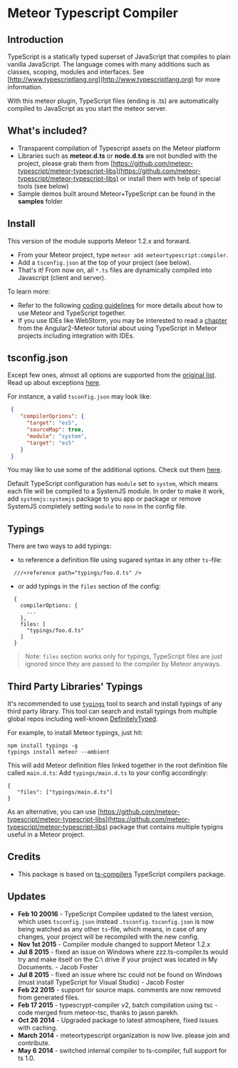 # Meteor Typescript Compiler

## Introduction

TypeScript is a statically typed superset of JavaScript that compiles to plain vanilla JavaScript. The language comes with many additions such as classes, scoping, modules and interfaces. See [http://www.typescriptlang.org](http://www.typescriptlang.org) for more information.

With this meteor plugin, TypeScript files (ending is .ts) are automatically compiled to JavaScript as you start the meteor server.

## What's included?

* Transparent compilation of Typescript assets on the Meteor platform
* Libraries such as **meteor.d.ts** or **node.d.ts** are not bundled with the project, please grab them from [https://github.com/meteor-typescript/meteor-typescript-libs](https://github.com/meteor-typescript/meteor-typescript-libs) or install them with help of special tools (see below)
* Sample demos built around Meteor+TypeScript can be found in the **samples** folder

## Install

This version of the module supports Meteor 1.2.x and forward.

* From your Meteor project, type `meteor add meteortypescript:compiler`.
* Add a `tsconfig.json` at the top of your project (see below).
* That's it! From now on, all `*.ts` files are dynamically compiled into Javascript (client and server).

To learn more:
* Refer to the following [coding guidelines](https://github.com/meteor-typescript/meteor-typescript-libs#usage-collections) for more details about how to use Meteor and TypeScript together.
* If you use IDEs like WebStorm, you may be interested to read a [chapter](http://www.angular-meteor.com/tutorials/socially/angular2/folder-structure) from the Angular2-Meteor tutorial about using TypeScript in Meteor projects including integration with IDEs.

## tsconfig.json

Except few ones, almost all options are supported from the [original list](https://github.com/Microsoft/TypeScript/wiki/Compiler-Options).
Read up about exceptions [here](https://github.com/barbatus/typescript#compiler-options).

For instance, a valid `tsconfig.json` may look like:

```json
 {
    "compilerOprions": {
      "target": "es5",
      "sourceMap": true,
      "module": "system",
      "target": "es5"
    }
 }
 ```

You may like to use some of the additional options.
Check out them [here](https://github.com/barbatus/ts-compilers#typescript-config).

Default TypeScript configuration has `module` set to `system`, which means each file will be compiled to a SystemJS module.
In order to make it work, add `systemjs:systemjs` package to you app or package or remove SystemJS completely setting `module` to `none` in the config file.

## Typings

There are two ways to add typings:

  - to reference a definition file using sugared syntax in any other `ts`-file:

```
  ///<reference path="typings/foo.d.ts" />
```

  - or add typings in the `files` section of the config:

```
  {
    compilerOptions: {
      ...
    },
    files: [
      "typings/foo.d.ts"
    ]
  }
```

> Note: `files` section works only for typings, TypeScript files are just ignored
> since they are passed to the compiler by Meteor anyways.

## Third Party Libraries' Typings

It's recommended to use [`typings`](https://github.com/typings/typings) tool to search and install typings of any third party library.
This tool can search and install typings from multiple global repos including well-known [DefinitelyTyped](https://github.com/DefinitelyTyped/DefinitelyTyped).

For example, to install Meteor typings, just hit:

```
npm install typings -g
typings install meteor --ambient
```

This will add Meteor definition files linked together in the root definition file called `main.d.ts`:
Add `typings/main.d.ts` to your config accordingly:

```
{
   "files": ["typings/main.d.ts"]
}
```

As an alternative, you can use [https://github.com/meteor-typescript/meteor-typescript-libs](https://github.com/meteor-typescript/meteor-typescript-libs) package that contains multiple typigns useful in a Meteor project.

## Credits

* This package is based on [ts-compilers](https://github.com/barbatus/ts-compilers) TypeScript compilers package.

## Updates
* **Feb 10 20016** - TypeScript Compilee updated to the latest version, which uses `tsconfig.json` instead `.tsconfig`.
`tsconfig.json` is now being watched as any other `ts`-file, which means, in case of any changes, your project will be recompiled with the new config.
* **Nov 1st 2015** - Compiler module changed to support Meteor 1.2.x
* **Jul 8 2015** - fixed an issue on Windows where zzz.ts-compiler.ts would try and make itself on the C:\ drive if your project was located in My Documents. - Jacob Foster
* **Jul 8 2015** - fixed an issue where tsc could not be found on Windows (must install TypeScript for Visual Studio) - Jacob Foster
* **Feb 22 2015** - support for source maps. comments are now removed from generated files.
* **Feb 17 2015** - typescrypt-compiler v2, batch compilation using tsc - code merged from meteor-tsc, thanks to jason parekh.
* **Oct 26 2014** - Upgraded package to latest atmosphere, fixed issues with caching.
* **March 2014** - meteortypescript organization is now live. please join and contribute.
* **May 6 2014** - switched internal compiler to ts-compiler, full support for ts 1.0.
